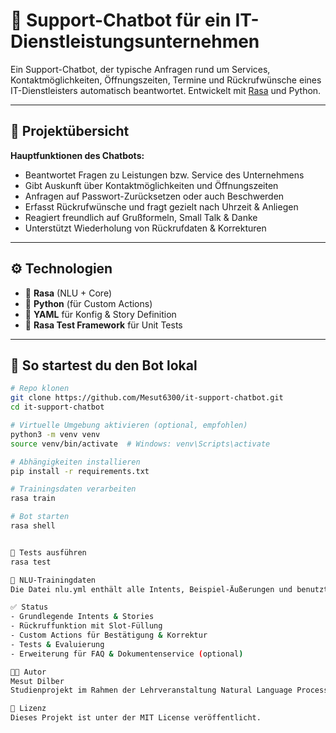 # 💬 Support-Chatbot für ein IT-Dienstleistungsunternehmen

Ein Support-Chatbot, der typische Anfragen rund um Services, Kontaktmöglichkeiten, Öffnungszeiten, Termine und Rückrufwünsche eines IT-Dienstleisters automatisch beantwortet. Entwickelt mit [Rasa](https://rasa.com/) und Python.

---

## 📁 Projektübersicht

**Hauptfunktionen des Chatbots:**
- Beantwortet Fragen zu Leistungen bzw. Service des Unternehmens
- Gibt Auskunft über Kontaktmöglichkeiten und Öffnungszeiten
- Anfragen auf Passwort-Zurücksetzen oder auch Beschwerden
- Erfasst Rückrufwünsche und fragt gezielt nach Uhrzeit & Anliegen
- Reagiert freundlich auf Grußformeln, Small Talk & Danke
- Unterstützt Wiederholung von Rückrufdaten & Korrekturen

---

## ⚙️ Technologien
- 🧠 **Rasa** (NLU + Core)
- 🐍 **Python** (für Custom Actions)
- 🧪 **YAML** für Konfig & Story Definition
- 🧪 **Rasa Test Framework** für Unit Tests

---

## 🚀 So startest du den Bot lokal
```bash
# Repo klonen
git clone https://github.com/Mesut6300/it-support-chatbot.git
cd it-support-chatbot

# Virtuelle Umgebung aktivieren (optional, empfohlen)
python3 -m venv venv
source venv/bin/activate  # Windows: venv\Scripts\activate

# Abhängigkeiten installieren
pip install -r requirements.txt

# Trainingsdaten verarbeiten
rasa train

# Bot starten
rasa shell


🧪 Tests ausführen
rasa test

🧠 NLU-Trainingdaten
Die Datei nlu.yml enthält alle Intents, Beispiel-Äußerungen und benutzten Entities. Darin steckt das sprachliche Herz des Chatbots:)

✅ Status
- Grundlegende Intents & Stories
- Rückruffunktion mit Slot-Füllung
- Custom Actions für Bestätigung & Korrektur
- Tests & Evaluierung
- Erweiterung für FAQ & Dokumentenservice (optional)

👨‍💻 Autor
Mesut Dilber
Studienprojekt im Rahmen der Lehrveranstaltung Natural Language Processing

📄 Lizenz
Dieses Projekt ist unter der MIT License veröffentlicht.
